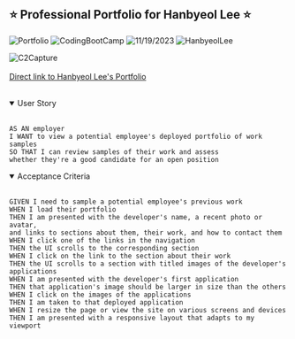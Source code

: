 ## ⭐ Professional Portfolio for Hanbyeol Lee ⭐ 
<a id="top"></a>

![Portfolio](https://img.shields.io/badge/Repository-Portfolio-blueviolet)
![CodingBootCamp](https://img.shields.io/badge/Class-CodingBootCamp-green)
![11/19/2023](https://img.shields.io/badge/UpdateDate-11/19/2023-fcba03)
![HanbyeolLee](https://img.shields.io/badge/StudentName-HanbyeolLee-red)

![C2Capture](https://github.com/justinsta624/WeatherDashboard/assets/143357899/a95e30fe-0562-45ee-b3cc-2a8796910125)
<br />
<br />
[Direct link to Hanbyeol Lee's Portfolio](https://justinsta624.github.io/portfolio)
<br />
<br />

<details open>
<summary> User Story </summary> <br />

```
AS AN employer
I WANT to view a potential employee's deployed portfolio of work samples
SO THAT I can review samples of their work and assess
whether they're a good candidate for an open position
```

</details>

<details open>
<summary> Acceptance Criteria </summary> <br />

```
GIVEN I need to sample a potential employee's previous work
WHEN I load their portfolio
THEN I am presented with the developer's name, a recent photo or avatar,
and links to sections about them, their work, and how to contact them
WHEN I click one of the links in the navigation
THEN the UI scrolls to the corresponding section
WHEN I click on the link to the section about their work
THEN the UI scrolls to a section with titled images of the developer's applications
WHEN I am presented with the developer's first application
THEN that application's image should be larger in size than the others
WHEN I click on the images of the applications
THEN I am taken to that deployed application
WHEN I resize the page or view the site on various screens and devices
THEN I am presented with a responsive layout that adapts to my viewport
```

</details>
